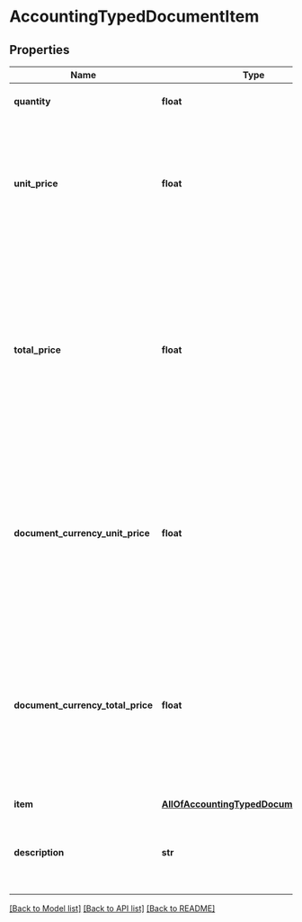 # AccountingTypedDocumentItem

## Properties
Name | Type | Description | Notes
------------ | ------------- | ------------- | -------------
**quantity** | **float** | Quantity&lt;div&gt;&lt;i&gt;Defaults to 1&lt;/i&gt;&lt;/div&gt; | [optional] 
**unit_price** | **float** | Unit price in ILS&lt;div&gt;&lt;i&gt;Single unit price.  Leave this empty for non-ILS documents and automatic exchange rate.&lt;/i&gt;&lt;/div&gt; | [optional] 
**total_price** | **float** | Total price in ILS&lt;div&gt;&lt;i&gt;Leave this empty to auto calculate on ILS documents: Total price - Unit price * Quantity.  Leave this empty for non-ILS documents and automatic exchange rate.&lt;/i&gt;&lt;/div&gt; | [optional] 
**document_currency_unit_price** | **float** | Unit price in document currency&lt;div&gt;&lt;i&gt;Single unit price in the document currency.  Leave this empty for ILS documents / automatic exchange rate.&lt;/i&gt;&lt;/div&gt; | [optional] 
**document_currency_total_price** | **float** | Total price in document currency&lt;div&gt;&lt;i&gt;Leave this empty to auto calculate: Total price - Unit price * Quantity.  Leave this empty for ILS documents / automatic exchange rate.&lt;/i&gt;&lt;/div&gt; | [optional] 
**item** | [**AllOfAccountingTypedDocumentItemItem**](AllOfAccountingTypedDocumentItemItem.md) | Item details | [optional] 
**description** | **str** | Document description. The description is shown in the printed document. | [optional] 

[[Back to Model list]](../README.md#documentation-for-models) [[Back to API list]](../README.md#documentation-for-api-endpoints) [[Back to README]](../README.md)

